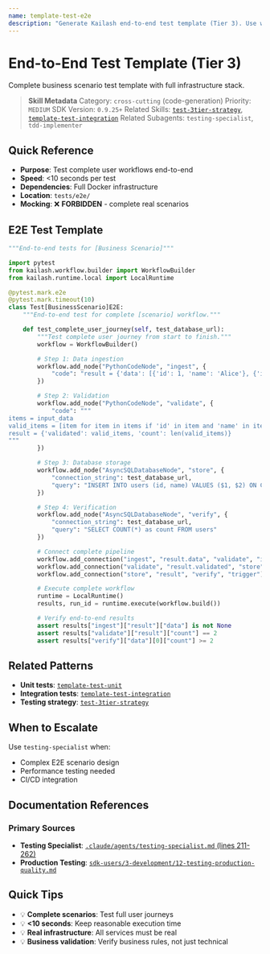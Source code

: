 ```yaml
---
name: template-test-e2e
description: "Generate Kailash end-to-end test template (Tier 3). Use when requesting 'e2e test template', 'Tier 3 test', 'end-to-end test', 'complete workflow test', or 'business scenario test'."
---
```


# End-to-End Test Template (Tier 3)

Complete business scenario test template with full infrastructure stack.

> **Skill Metadata**
> Category: `cross-cutting` (code-generation)
> Priority: `MEDIUM`
> SDK Version: `0.9.25+`
> Related Skills: [`test-3tier-strategy`](../../4-operations/testing/test-3tier-strategy.md), [`template-test-integration`](template-test-integration.md)
> Related Subagents: `testing-specialist`, `tdd-implementer`

## Quick Reference

- **Purpose**: Test complete user workflows end-to-end
- **Speed**: <10 seconds per test
- **Dependencies**: Full Docker infrastructure
- **Location**: `tests/e2e/`
- **Mocking**: ❌ **FORBIDDEN** - complete real scenarios

## E2E Test Template

```python
"""End-to-end tests for [Business Scenario]"""

import pytest
from kailash.workflow.builder import WorkflowBuilder
from kailash.runtime.local import LocalRuntime

@pytest.mark.e2e
@pytest.mark.timeout(10)
class Test[BusinessScenario]E2E:
    """End-to-end test for complete [scenario] workflow."""

    def test_complete_user_journey(self, test_database_url):
        """Test complete user journey from start to finish."""
        workflow = WorkflowBuilder()

        # Step 1: Data ingestion
        workflow.add_node("PythonCodeNode", "ingest", {
            "code": "result = {'data': [{'id': 1, 'name': 'Alice'}, {'id': 2, 'name': 'Bob'}]}"
        })

        # Step 2: Validation
        workflow.add_node("PythonCodeNode", "validate", {
            "code": """
items = input_data
valid_items = [item for item in items if 'id' in item and 'name' in item]
result = {'validated': valid_items, 'count': len(valid_items)}
"""
        })

        # Step 3: Database storage
        workflow.add_node("AsyncSQLDatabaseNode", "store", {
            "connection_string": test_database_url,
            "query": "INSERT INTO users (id, name) VALUES ($1, $2) ON CONFLICT DO NOTHING"
        })

        # Step 4: Verification
        workflow.add_node("AsyncSQLDatabaseNode", "verify", {
            "connection_string": test_database_url,
            "query": "SELECT COUNT(*) as count FROM users"
        })

        # Connect complete pipeline
        workflow.add_connection("ingest", "result.data", "validate", "input_data")
        workflow.add_connection("validate", "result.validated", "store", "batch_data")
        workflow.add_connection("store", "result", "verify", "trigger")

        # Execute complete workflow
        runtime = LocalRuntime()
        results, run_id = runtime.execute(workflow.build())

        # Verify end-to-end results
        assert results["ingest"]["result"]["data"] is not None
        assert results["validate"]["result"]["count"] == 2
        assert results["verify"]["data"][0]["count"] >= 2
```

## Related Patterns

- **Unit tests**: [`template-test-unit`](template-test-unit.md)
- **Integration tests**: [`template-test-integration`](template-test-integration.md)
- **Testing strategy**: [`test-3tier-strategy`](../../4-operations/testing/test-3tier-strategy.md)

## When to Escalate

Use `testing-specialist` when:
- Complex E2E scenario design
- Performance testing needed
- CI/CD integration

## Documentation References

### Primary Sources
- **Testing Specialist**: [`.claude/agents/testing-specialist.md` (lines 211-262)](../../../../.claude/agents/testing-specialist.md#L211-L262)
- **Production Testing**: [`sdk-users/3-development/12-testing-production-quality.md`](../../../../sdk-users/3-development/12-testing-production-quality.md)

## Quick Tips

- 💡 **Complete scenarios**: Test full user journeys
- 💡 **<10 seconds**: Keep reasonable execution time
- 💡 **Real infrastructure**: All services must be real
- 💡 **Business validation**: Verify business rules, not just technical

<!-- Trigger Keywords: e2e test template, Tier 3 test, end-to-end test, complete workflow test, business scenario test, e2e template, full workflow test -->
